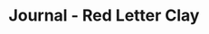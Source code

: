 ---
layout: journal
title: Journal - Red Letter Clay
permalink: /journal/
description: |
 A Chicago based ceramic studio featuring pottery by Davey Ball. Thoughtfully made ceramics for every day enjoyment.
nav: sticky
hero: no
---